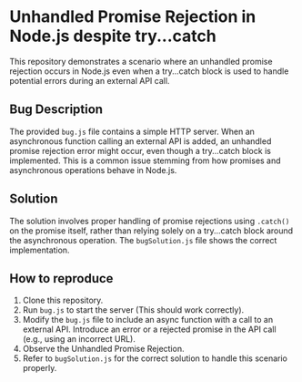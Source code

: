 # Unhandled Promise Rejection in Node.js despite try...catch

This repository demonstrates a scenario where an unhandled promise rejection occurs in Node.js even when a try...catch block is used to handle potential errors during an external API call.

## Bug Description
The provided `bug.js` file contains a simple HTTP server.  When an asynchronous function calling an external API is added, an unhandled promise rejection error might occur, even though a try...catch block is implemented.  This is a common issue stemming from how promises and asynchronous operations behave in Node.js.

## Solution
The solution involves proper handling of promise rejections using `.catch()` on the promise itself, rather than relying solely on a try...catch block around the asynchronous operation.  The `bugSolution.js` file shows the correct implementation.

## How to reproduce
1. Clone this repository.
2. Run `bug.js` to start the server (This should work correctly).
3. Modify the `bug.js` file to include an async function with a call to an external API. Introduce an error or a rejected promise in the API call (e.g., using an incorrect URL).
4. Observe the Unhandled Promise Rejection.
5. Refer to `bugSolution.js` for the correct solution to handle this scenario properly.